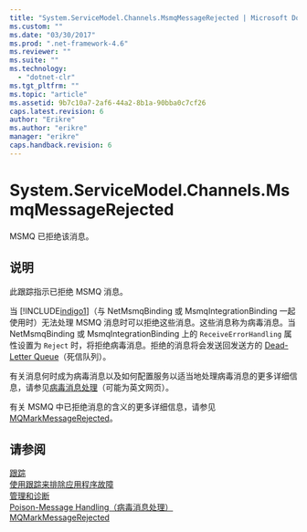 ```yaml
---
title: "System.ServiceModel.Channels.MsmqMessageRejected | Microsoft Docs"
ms.custom: ""
ms.date: "03/30/2017"
ms.prod: ".net-framework-4.6"
ms.reviewer: ""
ms.suite: ""
ms.technology: 
  - "dotnet-clr"
ms.tgt_pltfrm: ""
ms.topic: "article"
ms.assetid: 9b7c10a7-2af6-44a2-8b1a-90bba0c7cf26
caps.latest.revision: 6
author: "Erikre"
ms.author: "erikre"
manager: "erikre"
caps.handback.revision: 6
---
```

# System.ServiceModel.Channels.MsmqMessageRejected
MSMQ 已拒绝该消息。  
  
## 说明  
 此跟踪指示已拒绝 MSMQ 消息。  
  
 当 [!INCLUDE[indigo1](../../../../../includes/indigo1-md.md)]（与 NetMsmqBinding 或 MsmqIntegrationBinding 一起使用时）无法处理 MSMQ 消息时可以拒绝这些消息。这些消息称为病毒消息。当 NetMsmqBinding 或 MsmqIntegrationBinding 上的 `ReceiveErrorHandling` 属性设置为 `Reject` 时，将拒绝病毒消息。拒绝的消息将会发送回发送方的 [Dead\-Letter Queue](http://go.microsoft.com/fwlink/?LinkID=99544)（死信队列）。  
  
 有关消息何时成为病毒消息以及如何配置服务以适当地处理病毒消息的更多详细信息，请参见[病毒消息处理](http://go.microsoft.com/fwlink/?LinkID=99546)（可能为英文网页）。  
  
 有关 MSMQ 中已拒绝消息的含义的更多详细信息，请参见 [MQMarkMessageRejected](http://go.microsoft.com/fwlink/?LinkID=99548)。  
  
## 请参阅  
 [跟踪](../../../../../docs/framework/wcf/diagnostics/tracing/index.md)   
 [使用跟踪来排除应用程序故障](../../../../../docs/framework/wcf/diagnostics/tracing/using-tracing-to-troubleshoot-your-application.md)   
 [管理和诊断](../../../../../docs/framework/wcf/diagnostics/index.md)   
 [Poison\-Message Handling（病毒消息处理）](http://go.microsoft.com/fwlink/?LinkID=99546)   
 [MQMarkMessageRejected](http://go.microsoft.com/fwlink/?LinkID=99548)